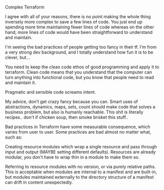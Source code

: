 Complex Terraform

I agree with all of your reasons, there is no point making the whole thing inversely more complex to save a few lines of code. You just end up spending more time maintaining fewer lines of code whereas on the other hand, more lines of code would have been straightforward to understand and maintain.

I'm seeing the bad practices of people getting too fancy in their tf. I'm from a very strong dev background, and I totally understand how fun it is to be clever, but...

You need to keep the clean code ethos of good programming and apply it to terraform. Clean code means that you understand that the computer can turn anything into functional code, but you know that people need to read and maintain it.

Pragmatic and sensible code screams intent.

My advice, don't get crazy fancy because you can. Smart uses of abstractions, dynamics, maps, sets, count should make code that solves a business problem, but also is humanly reachable. This shit is literally recipes.. don't if chicken soup, then smoke brisket this stuff..

Bad practices in Terraform have some measurable consequence, which varies from user to user. Some practices are bad almost no matter what, such as:

Creating resource modules which wrap a single resource and pass through input and output (MAYBE setting different defaults). Resources are already modular, you don't have to wrap thin in a module to make them so.

Referring to resource modules with no version, or via purely relative paths. This is acceptable when modules are internal to a manifest and are built-in, but modules maintained externally to the directory structure of a manifest can drift in content unexpectedly.

